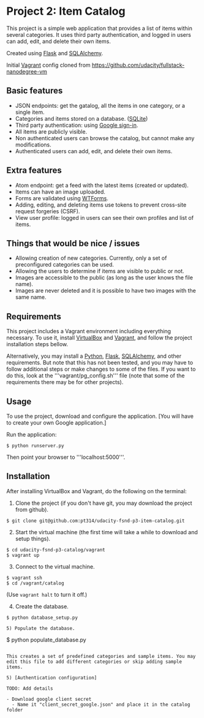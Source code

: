 Project 2: Item Catalog
=======================

This project is a simple web application that provides a list of items within several categories.
It uses third party authentication, and logged in users can add, edit, and delete their own items.

Created using [Flask](http://flask.pocoo.org/) and [SQLAlchemy](http://www.sqlalchemy.org/).

Initial [Vagrant](https://www.vagrantup.com/) config cloned from https://github.com/udacity/fullstack-nanodegree-vm


Basic features
--------------

- JSON endpoints: get the gatalog, all the items in one category, or a single item.
- Categories and items stored on a database. ([SQLite](https://www.sqlite.org/))
- Third party authentication: using [Google sign-in](https://developers.google.com/identity/sign-in/web/).
- All items are publicly visible.
- Non authenticated users can browse the catalog, but cannot make any modifications.
- Authenticated users can add, edit, and delete their own items.


Extra features
--------------

- Atom endpoint: get a feed with the latest items (created or updated).
- Items can have an image uploaded.
- Forms are validated using [WTForms](http://wtforms.readthedocs.org/en/latest/).
- Adding, editing, and deleting items use tokens to prevent cross-site request forgeries (CSRF).
- View user profile: logged in users can see their own profiles and list of items.


Things that would be nice / issues
----------------------------------

- Allowing creation of new categories. Currently, only a set of preconfigured categories can be used.
- Allowing the users to determine if items are visible to public or not.
- Images are accessible to the public (as long as the user knows the file name).
- Images are never deleted and it is possible to have two images with the same name.


Requirements
------------

This project includes a Vagrant environment including everything necessary. To use it, install [VirtualBox](https://www.virtualbox.org/wiki/Downloads) and [Vagrant](https://www.vagrantup.com/downloads), and follow the project installation steps bellow.

Alternatively, you may install a [Python](http://www.python.org/), [Flask](http://flask.pocoo.org/), [SQLAlchemy](http://www.sqlalchemy.org/), and other requirements. But note that this has not been tested, and you may have to follow additional steps or make changes to some of the files. If you want to do this, look at the '''vagrant/pg_config.sh''' file (note that some of the requirements there may be for other projects).


Usage
-----

To use the project, download and configure the application. [You will have to create your own Google application.] 

Run the application:
```
$ python runserver.py
```

Then point your browser to '''localhost:5000'''.


Installation
------------

After installing VirtualBox and Vagrant, do the following on the terminal:

1) Clone the project (if you don't have git, you may download the project from github).
```
$ git clone git@github.com:pt314/udacity-fsnd-p3-item-catalog.git
```

2) Start the virtual machine (the first time will take a while to download and setup things).
```
$ cd udacity-fsnd-p3-catalog/vagrant
$ vagrant up
```

3) Connect to the virtual machine.
```
$ vagrant ssh
$ cd /vagrant/catalog
```
(Use ```vagrant halt``` to turn it off.)

4) Create the database.
```
$ python database_setup.py

5) Populate the database.
```
$ python populate_database.py
```

This creates a set of predefined categories and sample items. You may edit this file to add different categories or skip adding sample items.

5) [Authentication configuration]

TODO: Add details

- Download google client secret
  - Name it "client_secret_google.json" and place it in the catalog folder
